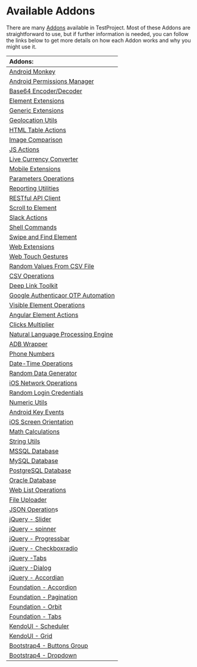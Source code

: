# Available Addons

There are many [Addons](https://addons.testproject.io/) available in TestProject. Most of these Addons are straightforward to use, but if further information is needed, you can follow the links below to get more details on how each Addon works and why you might use it.

| Addons: |
| :--- |
| [Android Monkey](android-monkey-addon.md) |
| [Android Permissions Manager](android-permissions-manager-addon.md) |
| [Base64 Encoder/Decoder](https://docs.testproject.io/testproject-addons/available-addons/base64-encoder-decoder-addon) |
| [Element Extensions](element-extensions-addon.md) |
| [Generic Extensions](generic-extensions-addon.md) |
| [Geolocation Utils](geolocation-utils-addon.md) |
| [HTML Table Actions](https://docs.testproject.io/testproject-addons/available-addons/html-table-actions) |
| [Image Comparison](image-comparison-addon/) |
| [JS Actions](js-actions-addon.md) |
| [Live Currency Converter](live-currency-converter-addon.md) |
| [Mobile Extensions](mobile-extensions-addon.md) |
| [Parameters Operations](parameters-operations-addon.md) |
| [Reporting Utilities](reporting-utilities-addon.md) |
| [RESTful API Client](restful-api-client-addon.md) |
| [Scroll to Element](scroll-to-element-addon.md) |
| [Slack Actions](slack-actions-addon.md) |
| [Shell Commands](https://docs.testproject.io/testproject-addons/available-addons/shell-commands) |
| [Swipe and Find Element](swipe-and-find-element-addon.md) |
| [Web Extensions](web-extensions-addon.md) |
| [Web Touch Gestures](web-touch-gestures-addon.md) |
| [Random Values From CSV File](random-values-from-csv-file-addon.md) |
| [CSV Operations](csv-operations-addon.md) |
| [Deep Link Toolkit](deep-link-toolkit-addon.md) |
| [Google Authenticaor OTP Automation](google-authenticator-otp-automation-addon.md) |
| [Visible Element Operations](visible-elements-operations-addon.md) |
| [Angular Element Actions](angular-element-actions-addon.md) |
| [Clicks Multiplier](clicks-multiplier-addon.md) |
| [Natural Language Processing Engine](natural-language-processing-engine-addon.md) |
| [ADB Wrapper](adb-wrapper-addon.md) |
| [Phone Numbers](phone-numbers-addon.md) |
| [Date-Time Operations](date-time-operations-addon.md) |
| [Random Data Generator](random-data-generator-addon.md) |
| [iOS Network Operations](ios-network-operations-addon.md) |
| [Random Login Credentials](random-login-credentials-addon.md) |
| [Numeric Utils](numeric-utils-addon.md) |
| [Android Key Events](android-key-events-addon.md) |
| [iOS Screen Orientation](ios-screen-orientation-addon.md) |
| [Math Calculations](math-calculations-addon.md) |
| [String Utils](string-utils-addon.md) |
| [MSSQL Database](mssql-database-addon.md) |
| [MySQL Database](mysql-database-addon.md) |
| [PostgreSQL Database](postresql-database-addon.md) |
| [Oracle Database](oracle-database-addon.md) |
| [Web List Operations](web-list-operations-addon.md) |
| [File Uploader](file-uploader-addon.md) |
| [JSON Operation](json-operations-addon.md)s |
| [jQuery - Slider](jquery-slider-addon.md) |
| [jQuery - spinner](jquery-spinner-addon.md) |
| [jQuery - Progressbar](jquery-progressbar-addon.md) |
| [jQuery - Checkboxradio](jquery-checkboxradio-addon.md) |
| [jQuery -Tabs](jquery-tabs-addon.md) |
| [jQuery -Dialog](jquery-dialog-addon.md) |
| [jQuery - Accordian](jqueryui-accordion-addon.md) |
| [Foundation - Accordion](foundation-accordion-addon.md) |
| [Foundation - Pagination](foundation-pagination-addon.md) |
| [Foundation - Orbit](foundation-orbit-addon.md) |
| [Foundation - Tabs](foundation-tabs-addon.md) |
| [KendoUI - Scheduler](kendoui-scheduler.md) |
| [KendoUI - Grid](kendoui-grid-addon.md) |
| [Bootstrap4 - Buttons Group](bootstrap4-buttons-group-addon.md) |
| [Bootstrap4 - Dropdown](bootstrap4-dropdown-addon.md) |

